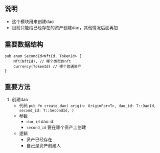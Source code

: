 ## 说明
* 这个模块用来创建dao
* 目前只能给已经存在的资产创建dao，其他情况后面再加
## 重要数据结构
```angular2html
pub enum SecondId<NftId, TokenId> {
	Nft(NftId), // 哪个类型的nft
	Currency(TokenId) // 哪个普通资产
}
```
## 重要方法
1. 创建dao
    * 代码 `pub fn create_dao(
            origin: OriginFor<T>,
            dao_id: T::DaoId,
            second_id: T::SecondId,
        )`
    * 参数
        * `dao_id` dao id
        * `second_id` 要在哪个资产上创建
    * 逻辑
        * 资产已经存在
        * 自己是资产创建人